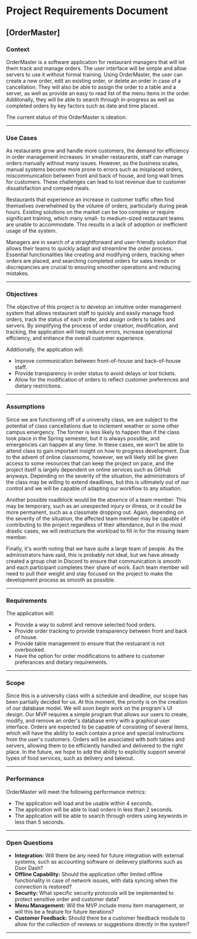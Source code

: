 # Project Requirements Document

## [OrderMaster]

### Context

OrderMaster is a software application for restaurant managers that will let them track and manage orders. The user interface will be simple and allow servers to use it without formal training. Using OrderMaster, the user can create a new order, edit an existing order, or delete an order in case of a cancellation. They will also be able to assign the order to a table and a server, as well as provide an easy to read list of the menu items in the order. Additonally, they will be able to search through in-progress as well as completed orders by key factors such as date and time placed.

The current status of this OrderMaster is ideation.

***

### Use Cases

As restaurants grow and handle more customers, the demand for efficiency in order management increases. In smaller restaurants, staff can manage orders manually without many issues. However, as the business scales, manual systems become more prone to errors such as misplaced orders, miscommunication between front and back of house, and long wait times for customers. These challenges can lead to lost revenue due to customer dissatisfaction and comped meals.

Restaurants that experience an increase in customer traffic often find themselves overwhelmed by the volume of orders, particularly during peak hours. Existing solutions on the market can be too complex or require significant training, which many small- to medium-sized restaurant teams are unable to accommodate. This results in a lack of adoption or inefficient usage of the system.

Managers are in search of a straightforward and user-friendly solution that allows their teams to quickly adapt and streamline the order process. Essential functionalities like creating and modifying orders, tracking when orders are placed, and searching completed orders for sales trends or discrepancies are crucial to ensuring smoother operations and reducing mistakes.

***

### Objectives

The objective of this project is to develop an intuitive order management system that allows restaurant staff to quickly and easily manage food orders, track the status of each order, and assign orders to tables and servers. By simplifying the process of order creation, modification, and tracking, the application will help reduce errors, increase operational efficiency, and enhance the overall customer experience.

Additionally, the application will:
- Improve communication between front-of-house and back-of-house staff.
- Provide transparency in order status to avoid delays or lost tickets.
- Allow for the modification of orders to reflect customer preferences and dietary restrictions.

***

### Assumptions

Since we are functioning off of a university class, we are subject to the potential of class cancellations due to inclement weather or some other campus emergency. The former is less likely to happen than if the class took place in the Spring semester, but it is always possible, and emergencies can happen at any time. In these cases, we won't be able to attend class to gain important insight on how to progress development. Due to the advent of online classrooms, however, we will likely still be given access to some resources that can keep the project on pace, and the project itself is largely dependent on online services such as GitHub anyways. Depending on the severity of the situation, the administrators of the class may be willing to extend deadlines, but this is ultimately out of our control and we will be capable of adapting our workflow to any situation.

Another possible roadblock would be the absence of a team member. This may be temporary, such as an unexpected injury or illness, or it could be more permanent, such as a classmate dropping out. Again, depending on the severity of the situation, the affected team member may be capable of contributing to the project regardless of their attendance, but in the most drastic cases, we will restructure the workload to fill in for the missing team member.

Finally, it's worth noting that we have quite a large team of people. As the administrators have said, this is probably not ideal, but we have already created a group chat in Discord to ensure that communication is smooth and each participant completes their share of work. Each team member will need to pull their weight and stay focused on the project to make the development process as smooth as possible.

***

### Requirements
The application will:
- Provide a way to submit and remove selected food orders.
- Provide order tracking to provide transparency between front and back of house.
- Provide table management to ensure that the restuarant is not overbooked.
- Have the option for order modifications to adhere to customer preferances and dietary requirements.
***

### Scope
Since this is a university class with a schedule and deadline, our scope has been partially decided for us. At this moment, the priority is on the creation of our database model. We will soon begin work on the program's UI design. Our MVP requires a simple program that allows our users to create, modify, and remove an order's database entry with a graphical user interface. Orders are expected to be capable of consisting of several items, which will have the ability to each contain a price and special instructions from the user's customers. Orders will be associated with both tables and servers, allowing them to be efficiently handled and delivered to the right place. In the future, we hope to add the ability to explicitly support several types of food services, such as delivery and takeout.

***

### Performance
OrderMaster will meet the following performance metrics:
- The application will load and be usable within 4 seconds.
- The application will be able to load orders in less than 2 seconds.
- The application will be able to search through orders using keywords in less than 5 seconds.

***

### Open Questions

- **Integration:** Will there be any need for future integration with external systems, such as accounting software or delievery platforms such as Door Dash?
- **Offline Capability:** Should the application offer limited offline functionality in case of network issues, with data syncing when the connection is restored?
- **Security:** What specific security protocols will be implemented to protect sensitive order and customer data?
- **Menu Management:** Will the MVP include menu item management, or will this be a feature for future iterations?
- **Customer Feedback:** Should there be a customer feedback module to allow for the collection of reviews or suggestions directly in the system?
  
***


